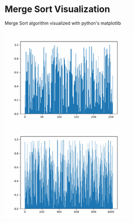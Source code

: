 # Merge Sort Visualization

Merge Sort algorithm visualized with python's matplotlib

<img src="mergeSort-256.gif" width="400" height="300" alt="MergeSort on 256 values"><img src="mergeSort-1024.gif" width="400" height="300" alt="MergeSort on 1024 values">
